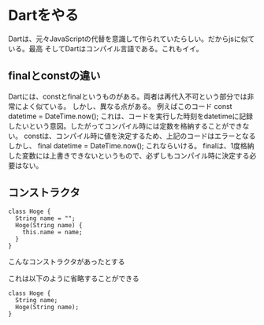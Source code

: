 # Dartをやる
Dartは、元々JavaScriptの代替を意識して作られていたらしい。だからjsに似ている。最高
そしてDartはコンパイル言語である。これもイイ。

## finalとconstの違い
Dartには、constとfinalというものがある。両者は再代入不可という部分では非常によく似ている。
しかし、異なる点がある。
例えばこのコード
const datetime = DateTime.now();
これは、コードを実行した時刻をdatetimeに記録したいという意図。したがってコンパイル時には定数を格納することができない。
constは、コンパイル時に値を決定するため、上記のコードはエラーとなる
しかし、
final datetime = DateTime.now();
これならいける。
finalは、1度格納した変数には上書きできないというもので、必ずしもコンパイル時に決定する必要はない。

## コンストラクタ
```
class Hoge {
  String name = "";
  Hoge(String name) {
    this.name = name;
  }
}
```
こんなコンストラクタがあったとする

これは以下のように省略することができる
```
class Hoge {
  String name;
  Hoge(String name);
}
```
